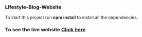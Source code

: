 ### Lifestyle-Blog-Website

<p>To start this project run <strong>npm install</strong> to install all the dependencies.</p>
<h3>To see the live website <a href="https://afternoon-waters-49891.herokuapp.com/">Click here</a></h3>
